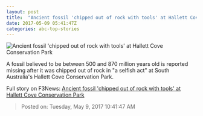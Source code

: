 ```yaml
---
layout: post
title:  "Ancient fossil 'chipped out of rock with tools' at Hallett Cove Conservation Park"
date: 2017-05-09 05:41:47Z
categories: abc-top-stories
---
```


![Ancient fossil 'chipped out of rock with tools' at Hallett Cove Conservation Park](http://www.abc.net.au/news/image/8511030-1x1-700x700.jpg)

A fossil believed to be between 500 and 870 million years old is reported missing after it was chipped out of rock in "a selfish act" at South Australia's Hallett Cove Conservation Park.


Full story on F3News: [Ancient fossil 'chipped out of rock with tools' at Hallett Cove Conservation Park](http://www.f3nws.com/n/4s3yjD)

> Posted on: Tuesday, May 9, 2017 10:41:47 AM
